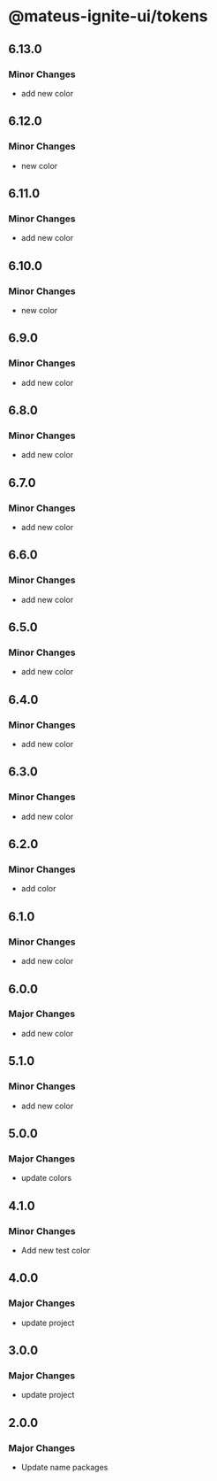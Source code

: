 # @mateus-ignite-ui/tokens

## 6.13.0

### Minor Changes

- add new color

## 6.12.0

### Minor Changes

- new color

## 6.11.0

### Minor Changes

- add new color

## 6.10.0

### Minor Changes

- new color

## 6.9.0

### Minor Changes

- add new color

## 6.8.0

### Minor Changes

- add new color

## 6.7.0

### Minor Changes

- add new color

## 6.6.0

### Minor Changes

- add new color

## 6.5.0

### Minor Changes

- add new color

## 6.4.0

### Minor Changes

- add new color

## 6.3.0

### Minor Changes

- add new color

## 6.2.0

### Minor Changes

- add color

## 6.1.0

### Minor Changes

- add new color

## 6.0.0

### Major Changes

- add new color

## 5.1.0

### Minor Changes

- add new color

## 5.0.0

### Major Changes

- update colors

## 4.1.0

### Minor Changes

- Add new test color

## 4.0.0

### Major Changes

- update project

## 3.0.0

### Major Changes

- update project

## 2.0.0

### Major Changes

- Update name packages
